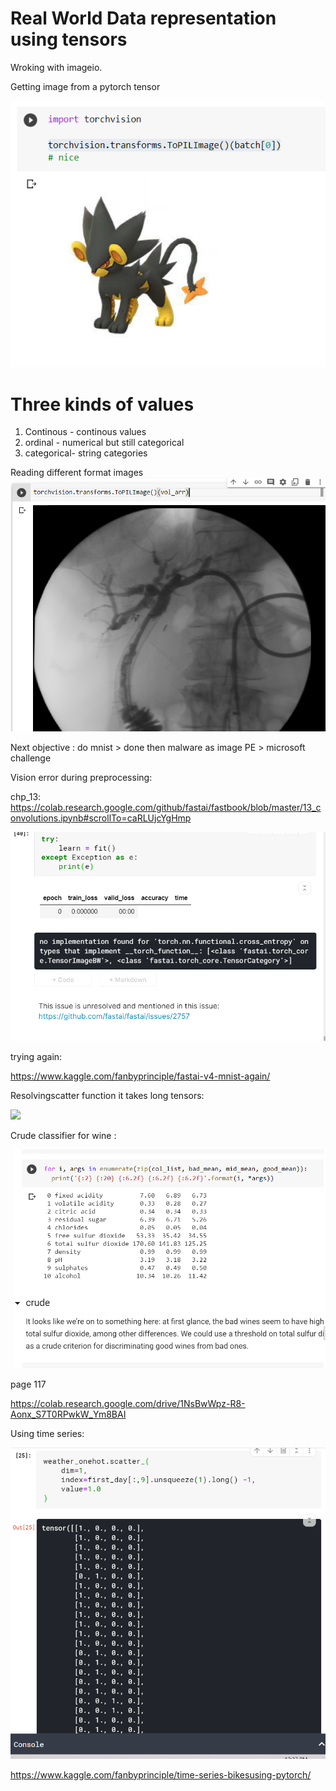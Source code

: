 # Real World Data representation using tensors

Wroking with imageio. 

Getting image from a pytorch tensor

![](loading_image_from_tensor.png)

# Three kinds of values

1. Continous - continous values
2. ordinal -  numerical but still categorical
3. categorical- string categories

Reading different format images
![](dicom.png)

Next objective : 
do mnist > done
then malware as image PE > 
microsoft challenge

Vision error during preprocessing:

chp_13: https://colab.research.google.com/github/fastai/fastbook/blob/master/13_convolutions.ipynb#scrollTo=caRLUjcYgHmp

![](chp13_error.png)

trying again:

https://www.kaggle.com/fanbyprinciple/fastai-v4-mnist-again/

Resolvingscatter function it takes long tensors:

![](scatter.png)

Crude classifier for wine :

![](crude_wine.png)

page 117

https://colab.research.google.com/drive/1NsBwWpz-R8-Aonx_S7T0RPwkW_Ym8BAI

Using time series:

![](onehot.png)

https://www.kaggle.com/fanbyprinciple/time-series-bikesusing-pytorch/